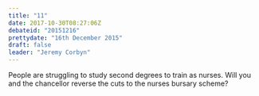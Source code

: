 ```yaml
---
title: "11"
date: 2017-10-30T08:27:06Z
debateid: "20151216"
prettydate: "16th December 2015"
draft: false
leader: "Jeremy Corbyn"
---
```


People are struggling to study second degrees to train as nurses. Will you and the chancellor reverse the cuts to the nurses bursary scheme?